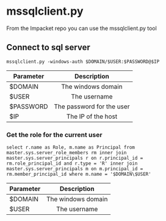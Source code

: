 # mssqlclient.py

From the Impacket repo you can use the mssqlclient.py tool

## Connect to sql server

`mssqlclient.py -windows-auth $DOMAIN/$USER:$PASSWORD@$IP`

| Parameter        | Description           |
| ------------- |:-------------:| 
| $DOMAIN | The windows domain | 
| $USER | The username | 
| $PASSWORD | The password for the user | 
| $IP | The IP of the host | 

### Get the role for the current user

`select r.name as Role, m.name as Principal from  master.sys.server_role_members rm inner join master.sys.server_principals r on r.principal_id = rm.role_principal_id and r.type = 'R' inner join master.sys.server_principals m on m.principal_id = rm.member_principal_id where m.name = '$DOMAIN\$USER'` 

| Parameter        | Description           |
| ------------- |:-------------:| 
| $DOMAIN | The windows domain | 
| $USER | The username | 

